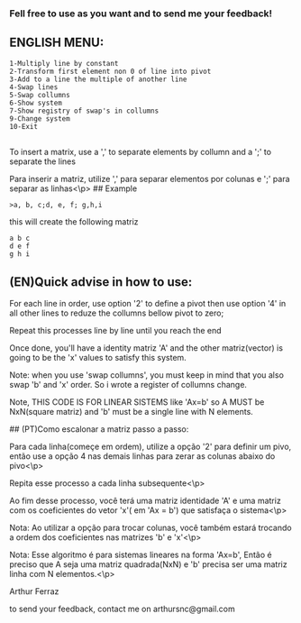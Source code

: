 ### Fell free to use as you want and to send me your feedback! 
## ENGLISH MENU:
    1-Multiply line by constant
    2-Transform first element non 0 of line into pivot
    3-Add to a line the multiple of another line
    4-Swap lines
    5-Swap collumns
    6-Show system
    7-Show registry of swap's in collumns
    9-Change system
    10-Exit
##
<p>To insert a matrix, use a ',' to separate elements by collumn and a ';' to separate the lines</p>
<p>Para inserir a matriz, utilize ',' para separar elementos por colunas e ';' para separar as linhas<\p>
## Example

    >a, b, c;d, e, f; g,h,i
<p>this will create the following matriz</p>

    a b c
    d e f
    g h i

## (EN)Quick advise in how to use:
<p>For each line in order, use option '2' to define a pivot then use option '4' in all other lines to reduze the collumns bellow pivot to zero;</p>
<p>Repeat this processes line by line until you reach the end</p>
<p>Once done, you'll have a identity matriz 'A' and the other matriz(vector) is going to be the 'x' values to satisfy this system.</p>
<p>Note: when you use 'swap collumns', you must keep in mind that you also swap 'b' and 'x' order. So i wrote a register of collumns change.</p>
<p>Note, THIS CODE IS FOR LINEAR SISTEMS like 'Ax=b' so A MUST be NxN(square matriz) and 'b' must be a single line with N elements.</p>
## (PT)Como escalonar a matriz passo a passo:
<p>Para cada linha(começe em ordem), utilize a opção '2' para definir um pivo, então use a opção 4 nas demais linhas para zerar as colunas abaixo do pivo<\p>
<p>Repita esse processo a cada linha subsequente<\p>
<p>Ao fim desse processo, você terá uma matriz identidade 'A' e uma matriz com os coeficientes do vetor 'x'( em 'Ax = b') que satisfaça o sistema<\p>
<p>Nota: Ao utilizar a opção para trocar colunas, você também estará trocando a ordem dos coeficientes nas matrizes 'b' e 'x'<\p>
<p>Nota: Esse algoritmo é para sistemas lineares na forma 'Ax=b', Então é preciso que A seja uma matriz quadrada(NxN) e 'b' precisa ser uma matriz linha com N elementos.<\p>
<p>Arthur Ferraz</p>
<p>to send your feedback, contact me on
arthursnc@gmail.com</p>
